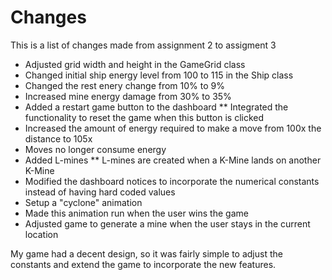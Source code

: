 Changes
===========================
This is a list of changes made from assignment 2 to assigment 3

* Adjusted grid width and height in the GameGrid class
* Changed initial ship energy level from 100 to 115 in the Ship class
* Changed the rest enery change from 10% to 9%
* Increased mine energy damage from 30% to 35%
* Added a restart game button to the dashboard
** Integrated the functionality to reset the game when this button is clicked
* Increased the amount of energy required to make a move from 100x the distance to 105x
* Moves no longer consume energy
* Added L-mines
** L-mines are created when a K-Mine lands on another K-Mine
* Modified the dashboard notices to incorporate the numerical constants instead of having hard coded values
* Setup a "cyclone" animation
* Made this animation run when the user wins the game
* Adjusted game to generate a mine when the user stays in the current location

My game had a decent design, so it was fairly simple to adjust the constants
and extend the game to incorporate the new features.
